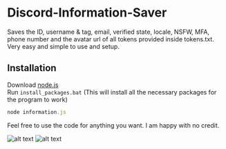# Discord-Information-Saver
Saves the ID, username & tag, email, verified state, locale, NSFW, MFA, phone number and the avatar url of all tokens provided inside tokens.txt. Very easy and simple to use and setup.

## Installation

Download [node.js](https://nodejs.org/en/download/)<br /> 
Run `install_packages.bat` (This will install all the necessary packages for the program to work)

```js
node information.js
```

Feel free to use the code for anything you want. I am happy with no credit.

![alt text](https://media.discordapp.net/attachments/723654203100102777/768836549772967946/unknown.png)
![alt text](https://media.discordapp.net/attachments/723654203100102777/768837140418658304/unknown.png)
